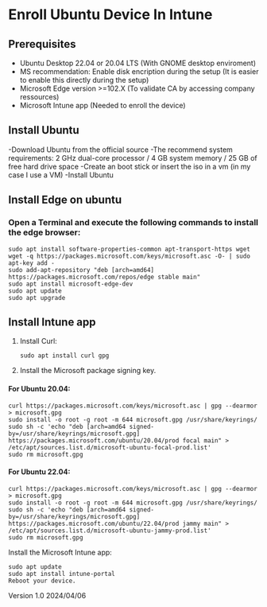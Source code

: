 # Enroll Ubuntu Device In Intune

## Prerequisites

- Ubuntu Desktop 22.04 or 20.04 LTS (With GNOME desktop enviroment)
- MS recommendation: Enable disk encription during the setup (It is easier to enable this directly during the setup)
- Microsoft Edge version >=102.X (To validate CA by accessing company ressources)
- Microsoft Intune app (Needed to enroll the device)

## Install Ubuntu

-Download Ubuntu from the official source
-The recommend system requirements: 2 GHz dual-core processor / 4 GB system memory / 25 GB of free hard drive space
-Create an boot stick or insert the iso in a vm (in my case I use a VM)
-Install Ubuntu

## Install Edge on ubuntu
### Open a Terminal and execute the following commands to install the edge browser:
    sudo apt install software-properties-common apt-transport-https wget
    wget -q https://packages.microsoft.com/keys/microsoft.asc -O- | sudo apt-key add -
    sudo add-apt-repository "deb [arch=amd64] https://packages.microsoft.com/repos/edge stable main"
    sudo apt install microsoft-edge-dev
    sudo apt update
    sudo apt upgrade


## Install Intune app

1. Install Curl:

       sudo apt install curl gpg


2. Install the Microsoft package signing key.

#### For Ubuntu 20.04:

    curl https://packages.microsoft.com/keys/microsoft.asc | gpg --dearmor > microsoft.gpg
    sudo install -o root -g root -m 644 microsoft.gpg /usr/share/keyrings/
    sudo sh -c 'echo "deb [arch=amd64 signed-by=/usr/share/keyrings/microsoft.gpg] https://packages.microsoft.com/ubuntu/20.04/prod focal main" > /etc/apt/sources.list.d/microsoft-ubuntu-focal-prod.list'
    sudo rm microsoft.gpg


#### For Ubuntu 22.04:

    curl https://packages.microsoft.com/keys/microsoft.asc | gpg --dearmor > microsoft.gpg
    sudo install -o root -g root -m 644 microsoft.gpg /usr/share/keyrings/ 
    sudo sh -c 'echo "deb [arch=amd64 signed-by=/usr/share/keyrings/microsoft.gpg] https://packages.microsoft.com/ubuntu/22.04/prod jammy main" > /etc/apt/sources.list.d/microsoft-ubuntu-jammy-prod.list' 
    sudo rm microsoft.gpg


Install the Microsoft Intune app:

    sudo apt update
    sudo apt install intune-portal
    Reboot your device.




Version 1.0 2024/04/06
